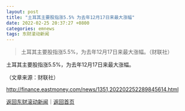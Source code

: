 ```yaml
---
layout: post
title: "土耳其主要股指涨5.5% 为去年12月17日来最大涨幅"
date: 2022-02-25 20:37:27 +0800
categories: emnews
tags: 东财滚动新闻
---
```

> 土耳其主要股指涨5.5%，为去年12月17日来最大涨幅。（财联社）

<p>土耳其主要股指涨5.5%，为去年12月17日来最大涨幅。</p><p class="em_media">（文章来源：财联社）</p>

<http://finance.eastmoney.com/news/1351,202202252289845614.html>

[返回东财滚动新闻](//finews.withounder.com/emnews/)｜[返回首页](//finews.withounder.com/)